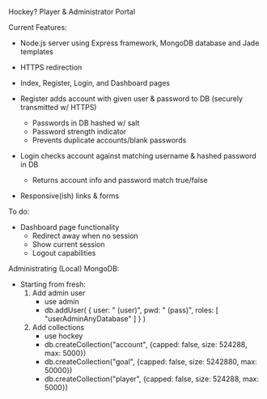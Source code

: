 Hockey? Player & Administrator Portal

Current Features:

- Node.js server using Express framework, MongoDB database and Jade templates
- HTTPS redirection
- Index, Register, Login, and Dashboard pages
- Register adds account with given user & password to DB (securely transmitted w/ HTTPS)
	- Passwords in DB hashed w/ salt
	- Password strength indicator
	- Prevents duplicate accounts/blank passwords

- Login checks account against matching username & hashed password in DB
	- Returns account info and password match true/false

- Responsive(ish) links & forms

To do:

- Dashboard page functionality
	- Redirect away when no session
	- Show current session
	- Logout capabilities


Administrating (Local) MongoDB:

- Starting from fresh:
	1. Add admin user
		- use admin
		- db.addUser( { user: "<username> (user)",
						pwd: "<password> (pass)",
						roles: [ "userAdminAnyDatabase" ] } )
	2. Add collections
		- use hockey
		- db.createCollection("account", {capped: false, size: 524288, max: 5000})
		- db.createCollection("goal", {capped: false, size: 5242880, max: 50000})
		- db.createCollection("player", {capped: false, size: 524288, max: 5000})
